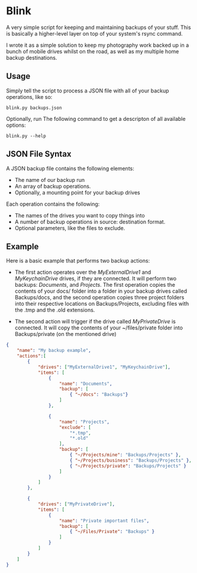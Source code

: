 # Blink

A very simple script for keeping and maintaining backups of your stuff. This is
basically a higher-level layer on top of your system's rsync command.

I wrote it as a simple solution to keep my photography work backed up in a bunch of mobile
drives whilst on the road, as well as my multiple home backup destinations. 

## Usage

Simply tell the script to process a JSON file with all of your backup operations, like so:

	blink.py backups.json

Optionally, run The following command to get a descripton of all available options:

	blink.py --help

## JSON File Syntax

A JSON backup file contains the following elements:

- The name of our backup run
- An array of backup operations.
- Optionally, a mounting point for your backup drives

Each operation contains the following:

- The names of the drives you want to copy things into
- A number of backup operations in source: destination format.
- Optional parameters, like the files to exclude.

## Example

Here is a basic example that performs two backup actions:

- The first action operates over the _MyExternalDrive1_ and _MyKeychainDrive_ drives, if 
they are connected. It will perform two backups: *Documents*, and *Projects*. The first
operation copies the contents of your docs/ folder into a folder in your backup
drives called Backups/docs, and the second operation copies three project folders into 
their respective locations on Backups/Projects, excluding files with the .tmp and the .old extensions.

- The second action will trigger if the drive called *MyPrivateDrive* is connected. It
will copy the contents of your ~/files/private folder into Backups/private (on the mentioned
drive)

```json
{
	"name": "My backup example",
	"actions":[
		{
			"drives": ["MyExternalDrive1", "MyKeychainDrive"],
			"items": [
				{
					"name": "Documents",
					"backup": [
						{ "~/docs": "Backups"}
					]
				},

				{
					"name": "Projects",
					"exclude": [
						"*.tmp",
						"*.old"
					],
					"backup": [
						{ "~/Projects/mine": "Backups/Projects" },
						{ "~/Projects/business": "Backups/Projects" },
						{ "~/Projects/private": "Backups/Projects" }
					]
				}
			]
		}, 

		{
			"drives": ["MyPrivateDrive"],
			"items": [
				{
					"name": "Private important files",
					"backup": [
						{ "~/Files/Private": "Backups" }
					]
				}
			]
		}
	]
}
```

